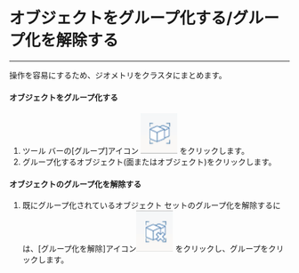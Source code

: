 

# オブジェクトをグループ化する/グループ化を解除する

---

操作を容易にするため、ジオメトリをクラスタにまとめます。

#### オブジェクトをグループ化する

1. ツール バーの[グループ]アイコン ![](Images/GUID-EF14D0BF-4D48-43E9-BA92-F795F941B110-low.png) をクリックします。
2. グループ化するオブジェクト(面またはオブジェクト)をクリックします。
#### オブジェクトのグループ化を解除する

1. 既にグループ化されているオブジェクト セットのグループ化を解除するには、[グループ化を解除]アイコン![](Images/GUID-84132542-FEAC-4D44-9910-08F04ED41187-low.png) をクリックし、グループをクリックします。

